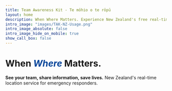 ```yaml
---
title: Team Awareness Kit - Te mōhio o te rōpū
layout: home
description: When Where Matters. Experience New Zealand's free real-time location service for emergency responders.
intro_image: "images/TAK-NZ-Usage.png"
intro_image_absolute: false
intro_image_hide_on_mobile: true
show_call_box: false
---
```

# When <span style="color:#004499">*Where*</span> Matters.

**See your team, share information, save lives.** New Zealand's real-time location service for emergency responders.
